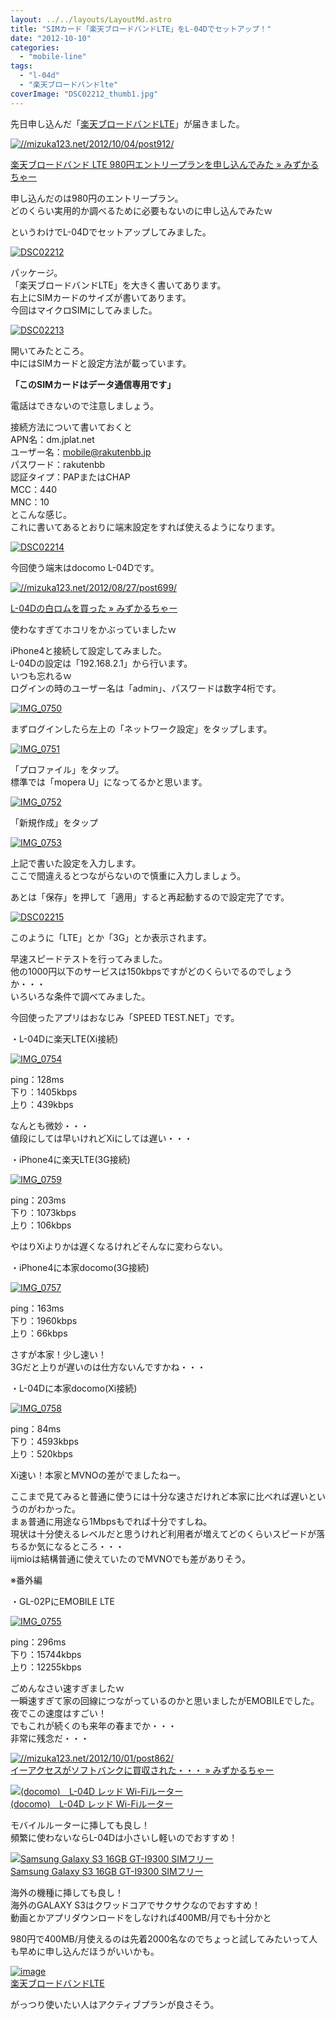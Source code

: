 ```yaml
---
layout: ../../layouts/LayoutMd.astro
title: "SIMカード「楽天ブロードバンドLTE」をL-04Dでセットアップ！"
date: "2012-10-10"
categories: 
  - "mobile-line"
tags: 
  - "l-04d"
  - "楽天ブロードバンドlte"
coverImage: "DSC02212_thumb1.jpg"
---
```


先日申し込んだ「[楽天ブロードバンドLTE](http://hb.afl.rakuten.co.jp/hgc/1021dc11.c5c7e773.1021dc12.43f948d3/?pc=http%3a%2f%2fbroadband.rakuten.co.jp%2flte%2f%3fscid%3daf_ich_link_urltxt&m=http%3a%2f%2fm.rakuten.co.jp)」が届きました。

[![//mizuka123.net/2012/10/04/post912/](http://capture.heartrails.com/200x200/cool/1349875189801?//mizuka123.net/2012/10/04/post912/ "楽天ブロードバンド LTE 980円エントリープランを申し込んでみた » みずかるちゃー | みずかるちゃー")](//mizuka123.net/2012/10/04/post912/)

[楽天ブロードバンド LTE 980円エントリープランを申し込んでみた » みずかるちゃー](//mizuka123.net/2012/10/04/post912/)

申し込んだのは980円のエントリープラン。  
どのくらい実用的か調べるために必要もないのに申し込んでみたｗ

というわけでL-04Dでセットアップしてみました。

[![DSC02212](images/DSC02212_thumb.jpg "DSC02212")](//mizuka123.net/wp-content/uploads/2012/10/DSC02212.jpg)

パッケージ。  
「楽天ブロードバンドLTE」を大きく書いてあります。  
右上にSIMカードのサイズが書いてあります。  
今回はマイクロSIMにしてみました。

[![DSC02213](images/DSC02213_thumb.jpg "DSC02213")](//mizuka123.net/wp-content/uploads/2012/10/DSC02213.jpg)

開いてみたところ。  
中にはSIMカードと設定方法が載っています。

**「このSIMカードはデータ通信専用です」**

電話はできないので注意しましょう。

接続方法について書いておくと  
APN名：dm.jplat.net  
ユーザー名：mobile@rakutenbb.jp  
パスワード：rakutenbb  
認証タイプ：PAPまたはCHAP  
MCC：440  
MNC：10  
とこんな感じ。  
これに書いてあるとおりに端末設定をすれば使えるようになります。

[![DSC02214](images/DSC02214_thumb.jpg "DSC02214")](//mizuka123.net/wp-content/uploads/2012/10/DSC02214.jpg)

今回使う端末はdocomo L-04Dです。

[![//mizuka123.net/2012/08/27/post699/](http://capture.heartrails.com/200x200/cool?//mizuka123.net/2012/08/27/post699/ "L-04Dの白ロムを買った » みずかるちゃー | みずかるちゃー")](//mizuka123.net/2012/08/27/post699/)

[L-04Dの白ロムを買った » みずかるちゃー](//mizuka123.net/2012/08/27/post699/)

使わなすぎてホコリをかぶっていましたｗ

iPhone4と接続して設定してみました。  
L-04Dの設定は「192.168.2.1」から行います。  
いつも忘れるｗ  
ログインの時のユーザー名は「admin」、パスワードは数字4桁です。

[![IMG_0750](images/IMG_0750_thumb.png "IMG_0750")](//mizuka123.net/wp-content/uploads/2012/10/IMG_0750.png)

まずログインしたら左上の「ネットワーク設定」をタップします。

[![IMG_0751](images/IMG_0751_thumb.png "IMG_0751")](//mizuka123.net/wp-content/uploads/2012/10/IMG_0751.png)

「プロファイル」をタップ。  
標準では「mopera U」になってるかと思います。

[![IMG_0752](images/IMG_0752_thumb.png "IMG_0752")](//mizuka123.net/wp-content/uploads/2012/10/IMG_0752.png)

「新規作成」をタップ

[![IMG_0753](images/IMG_0753_thumb.png "IMG_0753")](//mizuka123.net/wp-content/uploads/2012/10/IMG_0753.png)

上記で書いた設定を入力します。  
ここで間違えるとつながらないので慎重に入力しましょう。

あとは「保存」を押して「適用」すると再起動するので設定完了です。

[![DSC02215](images/DSC02215_thumb.jpg "DSC02215")](//mizuka123.net/wp-content/uploads/2012/10/DSC02215.jpg)

このように「LTE」とか「3G」とか表示されます。

早速スピードテストを行ってみました。  
他の1000円以下のサービスは150kbpsですがどのくらいでるのでしょうか・・・  
いろいろな条件で調べてみました。

今回使ったアプリはおなじみ「SPEED TEST.NET」です。

・L-04Dに楽天LTE(Xi接続)

[![IMG_0754](images/IMG_0754_thumb.png "IMG_0754")](//mizuka123.net/wp-content/uploads/2012/10/IMG_0754.png)

ping：128ms  
下り：1405kbps  
上り：439kbps

なんとも微妙・・・  
値段にしては早いけれどXiにしては遅い・・・

・iPhone4に楽天LTE(3G接続)

[![IMG_0759](images/IMG_0759_thumb.png "IMG_0759")](//mizuka123.net/wp-content/uploads/2012/10/IMG_0759.png)

ping：203ms  
下り：1073kbps  
上り：106kbps

やはりXiよりかは遅くなるけれどそんなに変わらない。

・iPhone4に本家docomo(3G接続)

[![IMG_0757](images/IMG_0757_thumb.png "IMG_0757")](//mizuka123.net/wp-content/uploads/2012/10/IMG_0757.png)

ping：163ms  
下り：1960kbps  
上り：66kbps

さすが本家！少し速い！  
3Gだと上りが遅いのは仕方ないんですかね・・・

・L-04Dに本家docomo(Xi接続)

[![IMG_0758](images/IMG_0758_thumb.png "IMG_0758")](//mizuka123.net/wp-content/uploads/2012/10/IMG_0758.png)

ping：84ms  
下り：4593kbps  
上り：520kbps

Xi速い！本家とMVNOの差がでましたねー。

ここまで見てみると普通に使うには十分な速さだけれど本家に比べれば遅いというのがわかった。  
まぁ普通に用途なら1Mbpsもでれば十分ですしね。  
現状は十分使えるレベルだと思うけれど利用者が増えてどのくらいスピードが落ちるか気になるところ・・・  
iijmioは結構普通に使えていたのでMVNOでも差がありそう。

※番外編

・GL-02PにEMOBILE LTE

[![IMG_0755](images/IMG_0755_thumb.png "IMG_0755")](//mizuka123.net/wp-content/uploads/2012/10/IMG_0755.png)

ping：296ms  
下り：15744kbps  
上り：12255kbps

ごめんなさい速すぎましたｗ  
一瞬速すぎて家の回線につながっているのかと思いましたがEMOBILEでした。  
夜でこの速度はすごい！  
でもこれが続くのも来年の春までか・・・  
非常に残念だ・・・

[![//mizuka123.net/2012/10/01/post862/](http://capture.heartrails.com/200x200/cool/1349877188952?//mizuka123.net/2012/10/01/post862/ "イーアクセスがソフトバンクに買収された・・・ » みずかるちゃー | みずかるちゃー")](//mizuka123.net/2012/10/01/post862/)  
[イーアクセスがソフトバンクに買収された・・・ » みずかるちゃー](//mizuka123.net/2012/10/01/post862/)

[![(docomo)　L-04D レッド Wi-Fiルーター](images/31fTTxyPG6L._SL75_.jpg)  
(docomo)　L-04D レッド Wi-Fiルーター  
](https://www.amazon.co.jp/exec/obidos/ASIN/B008BBTY0M/mizuka123-22/ref=nosim)

モバイルルーターに挿しても良し！  
頻繁に使わないならL-04Dは小さいし軽いのでおすすめ！

[![Samsung Galaxy S3 16GB GT-I9300 SIMフリー](images/41oSIQ39fkL._SL75_.jpg)  
Samsung Galaxy S3 16GB GT-I9300 SIMフリー  
](https://www.amazon.co.jp/exec/obidos/ASIN/B0084T4D34/mizuka123-22/ref=nosim)

海外の機種に挿しても良し！  
海外のGALAXY S3はクワッドコアでサクサクなのでおすすめ！  
動画とかアプリダウンロードをしなければ400MB/月でも十分かと

980円で400MB/月使えるのは先着2000名なのでちょっと試してみたいって人も早めに申し込んだほうがいいかも。

[![image](images/image13.png "image")](http://hb.afl.rakuten.co.jp/hgc/1021dc11.c5c7e773.1021dc12.43f948d3/?pc=http%3a%2f%2fbroadband.rakuten.co.jp%2flte%2f%3fscid%3daf_ich_link_urltxt&m=http%3a%2f%2fm.rakuten.co.jp)  
[楽天ブロードバンドLTE](http://hb.afl.rakuten.co.jp/hgc/1021dc11.c5c7e773.1021dc12.43f948d3/?pc=http%3a%2f%2fbroadband.rakuten.co.jp%2flte%2f%3fscid%3daf_ich_link_urltxt&m=http%3a%2f%2fm.rakuten.co.jp)

がっつり使いたい人はアクティブプランが良さそう。
